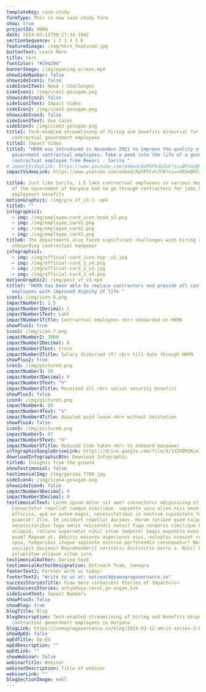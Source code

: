 ```yaml
---
templateKey: case-study
formType: This is new case study form
show: true
projectId: HKRN
date: 2024-03-12T08:27:14.184Z
sectionSequence: 1 2 3 4 5 6
featuredimage: /img/hkrn_featured.jpg
buttonText: Learn More
title: hkrn
fontColor: "#294294"
bannerImage: /img/opening-screen.mp4
showSideNavbar: false
showsideIcon1: false
sideIcon1Text: Need / Challenges
sideIcon1: /img/icon1-gosugam.png
showsideIcon2: false
sideIcon2Text: Impact Video
sideIcon2: /img/icon2-gosugam.png
showsideIcon3: false
sideIcon3Text: Use Cases
sideIcon3: /img/icon3-gosugam.png
title1: Tech-enabled streamlining of hiring and benefits disbursal for
  contractual government employees
title2: Impact Video
title3: "HKRN was introduced in November 2021 to improve the quality of life of
  government contractual employees. Take a peek into the life of a government
  contractual employee from Rewari - Sarita "
# impactVideoLink: https://www.youtube.com/embed/AoPGFk4bZwk?si=BP3aSBhsb6lXM4mS -Correct
impactVideoLink: https://www.youtube.com/embed/RpFKTCotJF0?si=vX8SeDHfzYDqc35z

title4: Just like Sarita, 1.5 lakh contractual employees in various departments
  of the Government of Haryana had to go through contractors for jobs &
  employment benefits
motionGraphic1: /img/pre_vf_v3-1-.mp4
title5: ""
infographic1:
  - img: /img/employee-card_icon_head_v2.png
  - img: /img/employee_card1.png
  - img: /img/employee_card2.png
  - img: /img/employee_card3.png
title6: The departments also faced significant challenges with hiring and
  onboarding contractual manpower
infographic2:
  - img: /img/official-card_icon-top-_v5.jpg
  - img: /img/official-card_1_v4.png
  - img: /img/official-card_2_v3.jpg
  - img: /img/official-card_3_v4.png
motionGraphic2: /img/post_vf_v3.mp4
title7: "HKRN has been able to replace contractors and provide all contractual
  employees with improved dignity of life "
icon1: /img/icon-6.png
impactNumber1: 1.5
impactNumber1Decimal: 1
impactNumber1Text: Lakh
impactNumber1Title: Contractual employees <br> onboarded on HKRN
showPlus1: true
icon2: /img/icon-7.png
impactNumber2: 3000
impactNumber2Decimal: 0
impactNumber2Text: Crore
impactNumber2Title: Salary disbursed (₹) <br> till date through HKRN
showPlus2: true
icon3: /img/picture4.png
impactNumber3: 90
impactNumber3Decimal: 0
impactNumber3Text: "%"
impactNumber3Title: Received all <br> social security benefits
showPlus3: false
icon4: /img/picture5.png
impactNumber4: 84
impactNumber4Text: "%"
impactNumber4Title: Availed paid leave <br> without hesitation
showPlus4: false
icon5: /img/picture6.png
impactNumber5: 67
impactNumber5Text: "%"
impactNumber5Title: Reduced time taken <br> to onboard manpower
infographicGoogleDriveLink: https://drive.google.com/file/d/1X2XEM3Kin7WD9Mw_l3ag-1SCo6gMsQ8S/view?usp=sharing
downloadInfographicBtn: Download Infographic
title8: Insights from the ground
showTestimonial: false
testimonialImg: /img/garima_7700.jpg
sideIcon4: /img/icon4-gosugam.png
showsideIcon4: false
impactNumber4Decimal: 0
impactNumber5Decimal: 0
testimonialText: Lorem ipsum dolor sit amet consectetur adipisicing elit.
  Consectetur repellat cumque similique, sapiente ipsa alias nisi enim nesciunt
  officiis, quo ex autem magni, necessitatibus in nostrum cupiditate fugit
  quaerat! Illo. Id incidunt repellat ducimus. Harum ratione quod culpa illo
  necessitatibus fuga omnis reiciendis natus? Fuga corporis similique beatae sed
  aliquid, ratione aspernatur nihil vitae tempore! Sequi expedita eveniet iusto
  quam? Magnam ut, debitis maiores asperiores eius, voluptas eveniet repellendus
  ipsa, temporibus itaque sapiente nostrum perferendis consequatur! Nesciunt,
  suscipit ducimus! Reprehenderit veritatis distinctio porro a. Nihil blanditiis
  voluptatum aliquam vitae iure.
testimonialAuthor: Garima Sood
testimonialAuthorDesignation: Outreach Team, Samagra
footerText1: Partner with us today!
footerText2: "Write to us at: outreach@samagragovernance.in"
successStoriesTitle: View more <i>Success Stories of Impact</i>
showSuccessStories: antyodaya-saral,go-sugam,ksk
sideIcon4Text: Impact Numbers
showPlus5: false
showBlog: true
blogTitle: Blog
blogDescription: Tech-enabled streamlining of hiring and benefits dispersal for
  contractual government employees in Haryana
blogLink: https://samagragovernance.in/blog/2024-03-12-amrit-series-3-haryana-kaushal-rozgar-nigam/
showOpEd: false
opEdTitle: Op-Ed
opEdDescription: ""
opEdLink: ""
showWebinar: false
webinarTitle: Webinar
webinarDescription: Title of webinar
webinarLink: ""
blogSectionImage: null
---
```

